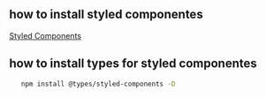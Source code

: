 ## how to install styled componentes

[Styled Components](https://styled-components.com/)

## how to install types for styled componentes

```bash
   npm install @types/styled-components -D
```
